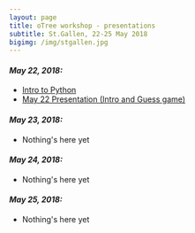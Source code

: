 ```yaml
---
layout: page
title: oTree workshop - presentations
subtitle: St.Gallen, 22-25 May 2018
bigimg: /img/stgallen.jpg
---
```


#### _May 22, 2018:_

* [Intro to Python](/teaching/stgallen_2018/st_gallen_day_1_python_intro.pptx)
* [May 22 Presentation (Intro and Guess game)](/teaching/stgallen_2018/st_gallen_may_22.pptx)

#### _May 23, 2018:_

* Nothing's here yet

#### _May 24, 2018:_

* Nothing's here yet

#### _May 25, 2018:_

* Nothing's here yet



